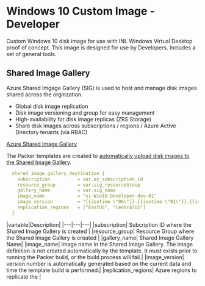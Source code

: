# Windows 10 Custom Image - Developer

Custom Windows 10 disk image for use with INL Windows Virtual Desktop proof of concept. This image is designed for use by Developers. Includes a set of general tools.


## Shared Image Gallery

Azure Shared Imgage Gallery (SIG) is used to host and manage disk images shared across the orginzation.

- Global disk image replication
- Disk image versioning and group for easy management
- High-availability for disk image replicas (ZRS Storage)
- Share disk images across subscriptions / regions / Azure Active Directory tenants (via RBAC)

[Azure Shared Image Gallery](https://docs.microsoft.com/en-us/azure/virtual-machines/windows/shared-image-galleries#:~:text=Shared%20Image%20Gallery%20is%20a%20service%20that%20helps,Versioning%20and%20grouping%20of%20images%20for%20easier%20management.)

The Packer templates are created to [automatically upload disk images to the Shared Image Gallery](https://www.packer.io/docs/builders/azure/arm#shared_image_gallery_destination). 

```yaml
  shared_image_gallery_destination {
    subscription          = var.az_subscription_id
    resource_group        = var.sig_resourceGroup
    gallery_name          = var.sig_name
    image_name            = "si-Win10-Developer-dev-01"
    image_version         = "{{isotime \"06\"}}.{{isotime \"01\"}}.{{isotime \"02030405\"}}"
    replication_regions   = ["EastUS", "CentralUS"]
  }
```

|variable|Description|
|---|---|---|
|subscription| Subcription ID where the Shared Image Gallery is created |
|resource_group| Resource Group where the Shared Image Gallery is created |
|gallery_name| Shared Image Gallery Name|
|image_name| image name in the Shared Image Gallery. The image definition is not created automatically by the template. It must exists prior to running the Packer build, or the build process will fail.|
|image_version| version number is automatically generated based on the current data and time the template build is performed.|
|replication_regions| Azure regions to replicate the |
